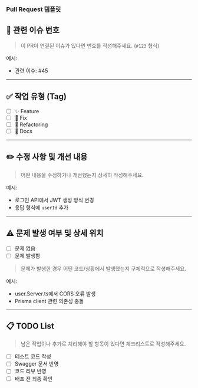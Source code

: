 ### Pull Request 템플릿

## 🔗 관련 이슈 번호

> 이 PR이 연결된 이슈가 있다면 번호를 작성해주세요. (`#123` 형식)

예시:
- 관련 이슈: #45

---

## ✅ 작업 유형 (Tag)

- [ ] ✨ Feature 
- [ ] 🐛 Fix 
- [ ] 🔨 Refactoring 
- [ ] 📝 Docs 

---

## ✏️ 수정 사항 및 개선 내용

> 어떤 내용을 수정하거나 개선했는지 상세히 작성해주세요.

예시:
- 로그인 API에서 JWT 생성 방식 변경
- 응답 형식에 `userId` 추가

---

## ⚠️ 문제 발생 여부 및 상세 위치

- [ ] 문제 없음
- [ ] 문제 발생함

> 문제가 발생한 경우 어떤 코드/상황에서 발생했는지 구체적으로 작성해주세요.

예시:
- user.Server.ts에서 CORS 오류 발생
- Prisma client 관련 의존성 충돌

---

## 📋 TODO List

> 남은 작업이나 추가로 처리해야 할 항목이 있다면 체크리스트로 작성해주세요.

- [ ] 테스트 코드 작성
- [ ] Swagger 문서 반영
- [ ] 코드 리뷰 반영
- [ ] 배포 전 최종 확인
